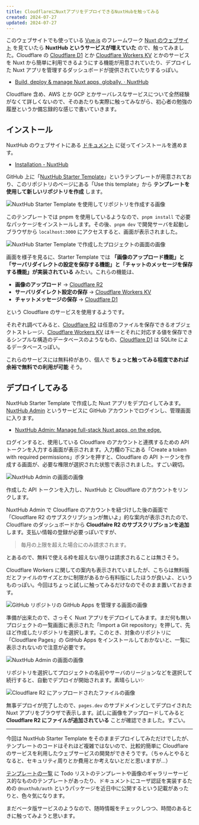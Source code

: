```yaml
---
title: CloudflareにNuxtアプリをデプロイできるNuxtHubを触ってみる
created: 2024-07-27
updated: 2024-07-27
---
```


このウェブサイトでも使っている [Vue.js](https://ja.vuejs.org/) のフレームワーク [Nuxt のウェブサイト](https://nuxt.com/) を見ていたら **NuxtHub というサービスが増えていた** ので、触ってみました。Cloudflare の [Cloudflare D1](https://developers.cloudflare.com/d1/) とか [Cloudflare Workers KV](https://developers.cloudflare.com/kv/) とかのサービスを Nuxt から簡単に利用できるようにする機能が用意されていたり、デプロイした Nuxt アプリを管理するダッシュボードが提供されていたりするっぽい。

- [Build, deploy & manage Nuxt apps, globally. · NuxtHub](https://hub.nuxt.com/)

Cloudflare 含め、AWS とか GCP とかサーバレスなサービスについて全然経験がなくて詳しくないので、そのあたりも実際に触ってみながら、初心者の勉強の履歴というか備忘録的な感じで書いていきます。

## インストール

NuxtHub のウェブサイトにある [ドキュメント](https://hub.nuxt.com/docs/getting-started/installation) に従ってインストールを進めます。

- [Installation - NuxtHub](https://hub.nuxt.com/docs/getting-started/installation)

GitHub 上に「[NuxtHub Starter Template](https://github.com/nuxt-hub/starter)」というテンプレートが用意されており、このリポジトリのページにある「Use this template」から **テンプレートを使用して新しいリポジトリを作成** します。

![NuxtHub Starter Template を使用してリポジトリを作成する画像](dc54bc9e-76ce-4505-1156-d5055f68f200)

このテンプレートでは pnpm を使用しているようなので、`pnpm install` で必要なパッケージをインストールします。その後、`pnpm dev` で開発サーバを起動しブラウザから `localhost:3000` にアクセスすると、画面が表示されました。

![NuxtHub Starter Template で作成したプロジェクトの画面の画像](d2fcec16-81f6-424d-ec2b-3b8498fd4700)

画面を様子を見るに、Starter Template では **「画像のアップロード機能」と「サーバリダイレクトの設定を保存する機能」と「チャットのメッセージを保存する機能」が実装されている** みたい。これらの機能は、

- **画像のアップロード** → [Cloudflare R2](https://developers.cloudflare.com/r2)
- **サーバリダイレクト設定の保存** → [Cloudflare Workers KV](https://developers.cloudflare.com/kv)
- **チャットメッセージの保存** → [Cloudflare D1](https://developers.cloudflare.com/d1)

という Cloudflare のサービスを使用するようです。

それぞれ調べてみると、[Cloudflare R2](https://developers.cloudflare.com/r2) は任意のファイルを保存できるオブジェクトストレージ、[Cloudflare Workers KV](https://developers.cloudflare.com/kv) はキーとそれに対応する値を保存できるシンプルな構造のデータベースのようなもの、[Cloudflare D1](https://developers.cloudflare.com/d1) は SQLite によるデータベースっぽい。

これらのサービスには無料枠があり、個人で **ちょっと触ってみる程度であれば余裕で無料での利用が可能** そう。

## デプロイしてみる

NuxtHub Starter Template で作成した Nuxt アプリをデプロイしてみます。[NuxtHub Admin](https://admin.hub.nuxt.com/) というサービスに GitHub アカウントでログインし、管理画面に入ります。

- [NuxtHub Admin: Manage full-stack Nuxt apps, on the edge.](https://admin.hub.nuxt.com/)

ログインすると、使用している Cloudflare のアカウントと連携するための API トークンを入力する画面が表示されます。入力欄の下にある「Create a token with required permissions」ボタンを押すと、Cloudflare の API トークンを作成する画面が、必要な権限が選択された状態で表示されました。すごい親切。

![NuxtHub Admin の画面の画像](07000834-9443-4a11-fc98-1f2302f56300)

作成した API トークンを入力し、NuxtHub と Cloudflare のアカウントをリンクします。

NuxtHub Admin で Cloudflare のアカウントを紐づけした後の画面で「Cloudflare R2 のサブスクリプションが無いよ」的な案内が表示されたので、Cloudflare のダッシュボードから **Cloudfalre R2 のサブスクリプションを追加** します。支払い情報の登録が必要っぽいですが、

> 毎月の上限を超えた場合にのみ請求されます。

とあるので、無料で使える枠を超えない限りは請求されることは無さそう。

Cloudflare Workers に関しての案内も表示されていましたが、こちらは無料版だとファイルのサイズとかに制限があるから有料版にしたほうが良いよ、というものっぽい。今回はちょっと試しに触ってみるだけなのでそのまま置いておきます。

![GitHub リポジトリの GitHub Apps を管理する画面の画像](302ad6aa-d875-4b38-72fd-424025589800)

準備が出来たので、さっそく Nuxt アプリをデプロイしてみます。まだ何も無いプロジェクトの一覧画面に表示された「Import a Git repository」を押して、先ほど作成したリポジトリを選択します。このとき、対象のリポジトリに「Cloudflare Pages」の GitHub Apps をインストールしておかないと、一覧に表示されないので注意が必要です。

![NuxtHub Admin の画面の画像](45c02c89-1b6d-4822-fb13-2e5f3bb8a200)

リポジトリを選択してプロジェクトの名前やサーバのリージョンなどを選択して続行すると、自動でデプロイが開始されます。素晴らしい✨️

![Cloudflare R2 にアップロードされたファイルの画像](8158bd91-0a8b-4083-4185-dcc2cfcc9d00)

無事デプロイが完了したので、`pages.dev` のサブドメインとしてデプロイされた Nuxt アプリをブラウザで表示します。試しに画像をアップロードしてみると **Cloudflare R2 にファイルが追加されている** ことが確認できました。すごい。

---

今回は NuxtHub Starter Template をそのままデプロイしてみただけでしたが、テンプレートのコードはそれほど複雑ではないので、比較的簡単に Cloudflare のサービスを利用したウェブサービスの開発ができそうです。（ちゃんとやるとなると、セキュリティ周りとか費用とか考えないとだと思いますが…）

[テンプレートの一覧](https://hub.nuxt.com/templates) に Todo リストのテンプレートや画像のギャラリーサービス的なもののテンプレートがあったり、ドキュメントにユーザ認証を実装するための `@nuxthub/auth` というパッケージを近日中に公開するという記載があったりと、色々気になります。

まだベータ版サービスのようなので、随時情報をチェックしつつ、時間のあるときに触ってみようと思います。
